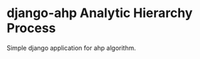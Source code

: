 django-ahp Analytic Hierarchy Process
=====================

Simple django application for ahp algorithm.